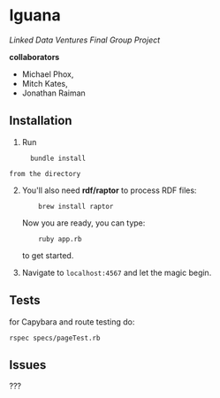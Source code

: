 Iguana
======
*Linked Data Ventures Final Group Project*


**collaborators**
*    Michael Phox,
*    Mitch Kates,
*    Jonathan Raiman


Installation
------------


1.    Run

	    	bundle install

	from the directory

2.	You'll also need **rdf/raptor** to process RDF files:

	    	brew install raptor

	Now you are ready, you can type:

	    	ruby app.rb

	to get started.

3.	Navigate to ``localhost:4567`` and let the magic begin.

Tests
-----

for Capybara and route testing do:

    rspec specs/pageTest.rb

Issues
------
???
